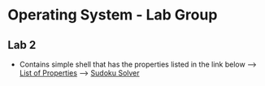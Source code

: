 # Operating System - Lab Group

## Lab 2

- Contains simple shell that has the properties listed in the link below
--> [List of Properties](https://github.com/PR1YANKPAT3L/Lab-Group/blob/priyank/Lab2/README.md)
--> [Sudoku Solver](https://github.com/PR1YANKPAT3L/Lab-Group/tree/master/Lab3)

